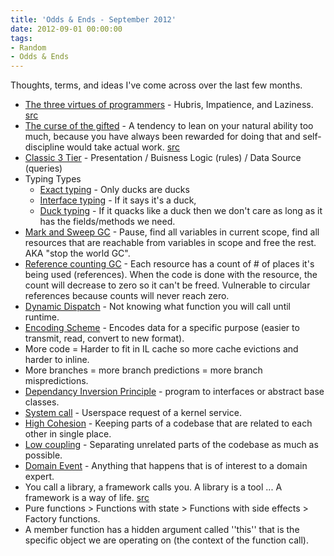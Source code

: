 ```yaml
---
title: 'Odds & Ends - September 2012'
date: 2012-09-01 00:00:00
tags:
- Random
- Odds & Ends
---
```

Thoughts, terms, and ideas I've come across over the last few months.

* <u>The three virtues of programmers</u> - Hubris, Impatience, and Laziness. [src](http://c2.com/cgi/wiki?LazinessImpatienceHubris)
* <u>The curse of the gifted</u> - A tendency to lean on your natural ability too much, because you have always been rewarded for doing that and self-discipline would take actual work.   [src](https://lwn.net/2000/0824/a/esr-sharing.php3)
* <u>Classic 3 Tier</u> - Presentation / Buisness Logic (rules) / Data Source (queries)
* Typing Types
  * <u>Exact typing</u> - Only ducks are ducks
  * <u>Interface typing</u> - If it says it's a duck, 
  * <u>Duck typing</u> - If it quacks like a duck then we don't care as long as it has the fields/methods we need.
* <u>Mark and Sweep GC</u> - Pause, find all variables in current scope, find all resources that are reachable from variables in scope and free the rest.  AKA "stop the world GC".
* <u>Reference counting GC</u> - Each resource has a count of # of places it's being used (references).  When the code is done with the resource, the count will decrease to zero so it can't be freed. Vulnerable to circular references because counts will never reach zero.
* <u>Dynamic Dispatch</u> - Not knowing what function you will call until runtime.
* <u>Encoding Scheme</u> - Encodes data for a specific purpose (easier to transmit, read, convert to new format).
* More code = Harder to fit in IL cache so more cache evictions and harder to inline.
* More branches = more branch predictions = more branch mispredictions.
* <u>Dependancy Inversion Principle</u> - program to interfaces or abstract base classes.
* <u>System call</u> - Userspace request of a kernel service.
* <u>High Cohesion</u> - Keeping parts of a codebase that are related to each other in single place.
* <u>Low coupling</u> - Separating unrelated parts of the codebase as much as possible.
* <u>Domain Event</u> - Anything that happens that is of interest to a domain expert.
* You call a library, a framework calls you.  A library is a tool ... A framework is a way of life. [src](https://stackoverflow.com/questions/148747/what-is-the-difference-between-a-framework-and-a-library)
* Pure functions > Functions with state > Functions with side effects > Factory functions.
* A member function has a hidden argument called ''this'' that is the specific object we are operating on (the context of the function call).